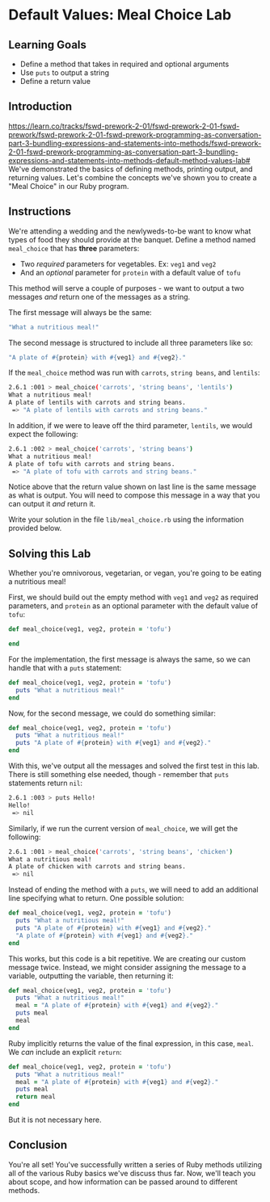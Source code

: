 # Default Values: Meal Choice Lab

## Learning Goals

- Define a method that takes in required and optional arguments
- Use `puts` to output a string
- Define a return value

## Introduction
https://learn.co/tracks/fswd-prework-2-01/fswd-prework-2-01-fswd-prework/fswd-prework-2-01-fswd-prework-programming-as-conversation-part-3-bundling-expressions-and-statements-into-methods/fswd-prework-2-01-fswd-prework-programming-as-conversation-part-3-bundling-expressions-and-statements-into-methods-default-method-values-lab#
We've demonstrated the basics of defining methods, printing output, and
returning values. Let's combine the concepts we've shown you to create a "Meal
Choice" in our Ruby program.

## Instructions

We're attending a wedding and the newlyweds-to-be want to know what types of
food they should provide at the banquet. Define a method named `meal_choice`
that has **three** parameters:

- Two _required_ parameters for vegetables. Ex: `veg1` and `veg2`
- And an _optional_ parameter for `protein` with a default value of `tofu`

This method will serve a couple of purposes - we want to output a two
messages _and_ return one of the messages as a string.

The first message will always be the same:

```rb
"What a nutritious meal!"
```

The second message is structured to include all three parameters like so:

```rb
"A plate of #{protein} with #{veg1} and #{veg2}."
```

If the `meal_choice` method was run with `carrots`, `string beans`, and
`lentils`:

```sh
2.6.1 :001 > meal_choice('carrots', 'string beans', 'lentils')
What a nutritious meal!
A plate of lentils with carrots and string beans.
 => "A plate of lentils with carrots and string beans."
```

In addition, if we were to leave off the third parameter, `lentils`, we would
expect the following:

```sh
2.6.1 :002 > meal_choice('carrots', 'string beans')
What a nutritious meal!
A plate of tofu with carrots and string beans.
 => "A plate of tofu with carrots and string beans."
```

Notice above that the return value shown on last line is the same message as
what is output. You will need to compose this message in a way that you can
output it _and_ return it.

Write your solution in the file `lib/meal_choice.rb` using the information
provided below.

## Solving this Lab

Whether you're omnivorous, vegetarian, or vegan, you're going to be eating a
nutritious meal!

First, we should build out the empty method with `veg1` and `veg2` as required
parameters, and `protein` as an optional parameter with the default value of
`tofu`:

```rb
def meal_choice(veg1, veg2, protein = 'tofu')

end
```

For the implementation, the first message is always the same, so we can handle that
with a `puts` statement:

```rb
def meal_choice(veg1, veg2, protein = 'tofu')
  puts "What a nutritious meal!"
end
```

Now, for the second message, we could do something similar:

```rb
def meal_choice(veg1, veg2, protein = 'tofu')
  puts "What a nutritious meal!"
  puts "A plate of #{protein} with #{veg1} and #{veg2}."
end
```

With this, we've output all the messages and solved the first test in this lab. There
is still something else needed, though - remember that `puts` statements return `nil`:

```sh
2.6.1 :003 > puts Hello!
Hello!
 => nil
```

Similarly, if we run the current version of `meal_choice`, we will get the following:

```sh
2.6.1 :001 > meal_choice('carrots', 'string beans', 'chicken')
What a nutritious meal!
A plate of chicken with carrots and string beans.
 => nil
```

Instead of ending the method with a `puts`, we will need to add an additional
line specifying what to return. One possible  solution:

```rb
def meal_choice(veg1, veg2, protein = 'tofu')
  puts "What a nutritious meal!"
  puts "A plate of #{protein} with #{veg1} and #{veg2}."
  "A plate of #{protein} with #{veg1} and #{veg2}."
end
```

This works, but this code is a bit repetitive. We are creating our custom
message twice. Instead, we might consider assigning the message to a variable,
outputting the variable, then returning it:

```rb
def meal_choice(veg1, veg2, protein = 'tofu')
  puts "What a nutritious meal!"
  meal = "A plate of #{protein} with #{veg1} and #{veg2}."
  puts meal
  meal
end
```

Ruby implicitly returns the value of the final expression, in this case, `meal`.
We _can_ include an explicit `return`:

```rb
def meal_choice(veg1, veg2, protein = 'tofu')
  puts "What a nutritious meal!"
  meal = "A plate of #{protein} with #{veg1} and #{veg2}."
  puts meal
  return meal
end
```

But it is not necessary here.

## Conclusion

You're all set! You've successfully written a series of Ruby methods utilizing
all of the various Ruby basics we've discuss thus far. Now, we'll teach you
about scope, and how information can be passed around to different methods.

